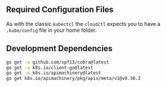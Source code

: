 ## Required Configuration Files
As with the classic `kubectcl` the `cloudctl` expects you to have a `.kube/config` file in your home folder. 

## Development Dependencies 
```sh
go get -u github.com/spf13/cobra@latest
go get -u k8s.io/client-go@latest
go get -u k8s.io/apimachinery@latest
go get k8s.io/apimachinery/pkg/apis/meta/v1@v0.30.2
```